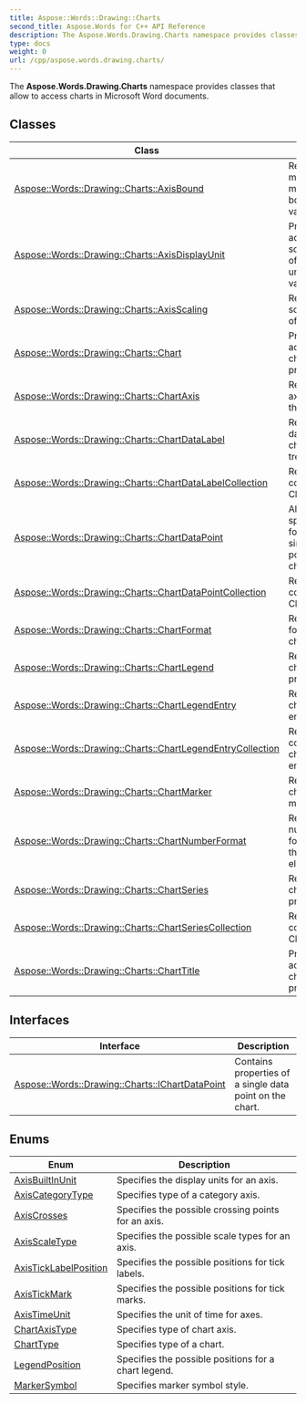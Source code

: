 ```yaml
---
title: Aspose::Words::Drawing::Charts
second_title: Aspose.Words for C++ API Reference
description: The Aspose.Words.Drawing.Charts namespace provides classes that allow to access charts in Microsoft Word documents. 
type: docs
weight: 0
url: /cpp/aspose.words.drawing.charts/
---
```


The **Aspose.Words.Drawing.Charts** namespace provides classes that allow to access charts in Microsoft Word documents. 

## Classes

| Class | Description |
| --- | --- |
| [Aspose::Words::Drawing::Charts::AxisBound](./axisbound/) | Represents minimum or maximum bound of axis values.  |
| [Aspose::Words::Drawing::Charts::AxisDisplayUnit](./axisdisplayunit/) | Provides access to the scaling options of the display units for the value axis.  |
| [Aspose::Words::Drawing::Charts::AxisScaling](./axisscaling/) | Represents the scaling options of the axis.  |
| [Aspose::Words::Drawing::Charts::Chart](./chart/) | Provides access to the chart shape properties.  |
| [Aspose::Words::Drawing::Charts::ChartAxis](./chartaxis/) | Represents the axis options of the chart.  |
| [Aspose::Words::Drawing::Charts::ChartDataLabel](./chartdatalabel/) | Represents data label on a chart point or trendline.  |
| [Aspose::Words::Drawing::Charts::ChartDataLabelCollection](./chartdatalabelcollection/) | Represents a collection of ChartDataLabel.  |
| [Aspose::Words::Drawing::Charts::ChartDataPoint](./chartdatapoint/) | Allows to specify formatting of a single data point on the chart.  |
| [Aspose::Words::Drawing::Charts::ChartDataPointCollection](./chartdatapointcollection/) | Represents collection of a ChartDataPoint.  |
| [Aspose::Words::Drawing::Charts::ChartFormat](./chartformat/) | Represents the formatting of a chart element.  |
| [Aspose::Words::Drawing::Charts::ChartLegend](./chartlegend/) | Represents chart legend properties.  |
| [Aspose::Words::Drawing::Charts::ChartLegendEntry](./chartlegendentry/) | Represents a chart legend entry.  |
| [Aspose::Words::Drawing::Charts::ChartLegendEntryCollection](./chartlegendentrycollection/) | Represents a collection of chart legend entries.  |
| [Aspose::Words::Drawing::Charts::ChartMarker](./chartmarker/) | Represents a chart data marker.  |
| [Aspose::Words::Drawing::Charts::ChartNumberFormat](./chartnumberformat/) | Represents number formatting of the parent element.  |
| [Aspose::Words::Drawing::Charts::ChartSeries](./chartseries/) | Represents chart series properties.  |
| [Aspose::Words::Drawing::Charts::ChartSeriesCollection](./chartseriescollection/) | Represents collection of a ChartSeries.  |
| [Aspose::Words::Drawing::Charts::ChartTitle](./charttitle/) | Provides access to the chart title properties.  |
## Interfaces

| Interface | Description |
| --- | --- |
| [Aspose::Words::Drawing::Charts::IChartDataPoint](./ichartdatapoint/) | Contains properties of a single data point on the chart.  |
## Enums

| Enum | Description |
| --- | --- |
| [AxisBuiltInUnit](./axisbuiltinunit/) | Specifies the display units for an axis.  |
| [AxisCategoryType](./axiscategorytype/) | Specifies type of a category axis.  |
| [AxisCrosses](./axiscrosses/) | Specifies the possible crossing points for an axis.  |
| [AxisScaleType](./axisscaletype/) | Specifies the possible scale types for an axis.  |
| [AxisTickLabelPosition](./axisticklabelposition/) | Specifies the possible positions for tick labels.  |
| [AxisTickMark](./axistickmark/) | Specifies the possible positions for tick marks.  |
| [AxisTimeUnit](./axistimeunit/) | Specifies the unit of time for axes.  |
| [ChartAxisType](./chartaxistype/) | Specifies type of chart axis.  |
| [ChartType](./charttype/) | Specifies type of a chart.  |
| [LegendPosition](./legendposition/) | Specifies the possible positions for a chart legend.  |
| [MarkerSymbol](./markersymbol/) | Specifies marker symbol style.  |
